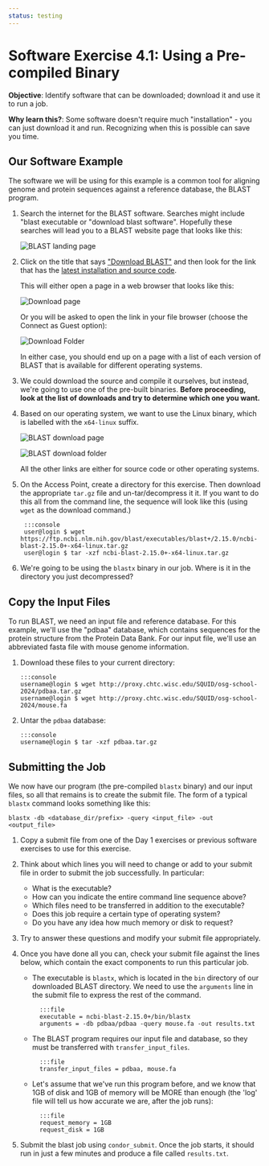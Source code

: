```yaml
---
status: testing
---
```


<style type="text/css"> pre em { font-style: normal; background-color: yellow; } pre strong { font-style: normal; font-weight: bold; color: \#008; } </style>

Software Exercise 4.1: Using a Pre-compiled Binary
===================================================

**Objective**: Identify software that can be downloaded; download it and use it to run a job. 

**Why learn this?**: Some software doesn't require much "installation" - you can just 
download it and run. Recognizing when this is possible can save you time. 

Our Software Example
--------------------

The software we will be using for this example is a common tool for
aligning genome and protein sequences against a
reference database, the BLAST program.

1.  Search the internet for the BLAST software.  Searches might include
"blast executable or "download blast software".  Hopefully these
searches will lead you to a BLAST website page that looks like this:

    ![BLAST landing page](files/part1-ex1-blast-landing-page.png)

1.  Click on the title that says ["Download
BLAST"](files/part1-ex1-blast-front-page.png) and then look for the
link that has the [latest installation and source
code](files/part1-ex1-blast-dl-page.png).  

	This will either open a page in a web browser that looks like this: 
	
	![Download page](files/part1-ex1-blast-dl-list.png)

	Or you will be asked to open the link in your file browser (choose the 
	Connect as Guest option): 
	
	![Download Folder](files/part1-ex1-blast-dl-folder.png)

	In either case, you should end up on a
	page with a list of each version of BLAST that is available for
	different operating systems.

1.  We could download the source and compile it ourselves, but instead,
we're going to use one of the pre-built binaries.  **Before proceeding,
look at the list of downloads and try to determine which one you want.**

1.  Based on our operating system, we want to use the Linux binary,
which is labelled with the `x64-linux` suffix. 

	![BLAST download page](files/part1-ex1-blast-dl-list-linux.png)

	![BLAST download folder](files/part1-ex1-blast-dl-folder-linux.png)

	All the other links are either for source code or other operating
systems. 
	
1. On the Access Point, create a directory for
this exercise. Then download the appropriate `tar.gz` file and un-tar/decompress it
it. If you want to do this all from the command line, the sequence will 
look like this (using `wget` as the download command.) 

        :::console
        user@login $ wget https://ftp.ncbi.nlm.nih.gov/blast/executables/blast+/2.15.0/ncbi-blast-2.15.0+-x64-linux.tar.gz
        user@login $ tar -xzf ncbi-blast-2.15.0+-x64-linux.tar.gz

1.  We're going to be using the `blastx` binary in our job. Where is it
in the directory you just decompressed?

Copy the Input Files
--------------------

To run BLAST, we need an input file and reference database. For this
example, we'll use the "pdbaa" database, which contains sequences for
the protein structure from the Protein Data Bank. For our input file,
we'll use an abbreviated fasta file with mouse genome information.

1.  Download these files to your current directory: 

        :::console
        username@login $ wget http://proxy.chtc.wisc.edu/SQUID/osg-school-2024/pdbaa.tar.gz
        username@login $ wget http://proxy.chtc.wisc.edu/SQUID/osg-school-2024/mouse.fa

1.  Untar the `pdbaa` database: 

        :::console
        username@login $ tar -xzf pdbaa.tar.gz


Submitting the Job
------------------

We now have our program (the pre-compiled `blastx` binary) and our input
files, so all that remains is to create the submit file. The form of a
typical `blastx` command looks something like this:

```file
blastx -db <database_dir/prefix> -query <input_file> -out <output_file>
```

1.   Copy a submit file from one of the Day 1 exercises or previous 
software exercises to use for this exercise. 

1. Think about which lines you will need to change or add to your submit
file in order to submit the job successfully. In particular:    
	-   What is the executable?
	-   How can you indicate the entire command line sequence above?
	-   Which files need to be transferred in addition to the
executable?
	-   Does this job require a certain type of operating system?
	-   Do you have any idea how much memory or disk to request?

1. Try to answer these questions and modify your submit file
appropriately.

1. Once you have done all you can, check your submit file against the
lines below, which contain the exact components to run this particular
job.

    * The executable is `blastx`, which is located in the `bin`
directory of our downloaded BLAST directory. We need to use the
`arguments` line in the submit file to express the rest of the command. 
    
            :::file
            executable = ncbi-blast-2.15.0+/bin/blastx
            arguments = -db pdbaa/pdbaa -query mouse.fa -out results.txt

    * The BLAST program requires our input file and database, so they
must be transferred with `transfer_input_files`. 
    
            :::file
            transfer_input_files = pdbaa, mouse.fa
	    
    * Let's assume that we've run this program before, and we know that
1GB of disk and 1GB of memory will be MORE than enough (the 'log' file
will tell us how accurate we are, after the job runs): 
    
            :::file
            request_memory = 1GB
	    	request_disk = 1GB

1. Submit the blast job using `condor_submit`. Once the job starts, it
should run in just a few minutes and produce a file called
`results.txt`.

